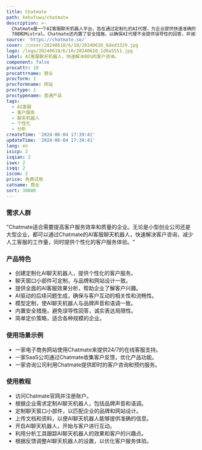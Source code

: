 ```yaml
---
title: Chatmate
path: kehufuwu/chatmate
description: >-
  Chatmate是一个AI客服聊天机器人平台，旨在通过定制化的AI代理，为企业提供快速准确的客户服务。它允许企业根据自己公司的业务和客户需求，创建个性化的AI客服代理。Chatmate提供了易于定制的聊天窗口小部件，以及丰富的分析功能，帮助企业跟踪AI客服的效果，了解客户的兴趣点。此外，Chatmate还提供了模型定制，允许企业根据品牌的声音和语调调整AI代理，选择顶级AI模型如GPT-4、LLaMA
  70B和Mixtral。Chatmate还内置了安全措施，以确保AI代理不会提供误导性的回答，并诚实地表达其局限性。Chatmate的定价简单，适合所有规模的企业，提供免费试用和多种付费计划。
source: 'https://chatmate.so/'
cover: /cover/20240610/6/10/20240610_6ded3329.jpg
logo: /logo/20240610/6/10/20240610_1d0a5551.jpg
label: AI客服聊天机器人，快速解决80%的客户咨询。
component: false
procattr: 10
procattrname: 商业
procform: 1
procformname: 网站
proctype: 1
proctypename: 普通产品
tags:
  - AI客服
  - 客户服务
  - 聊天机器人
  - 个性化
  - 分析
createTime: '2024-06-04 17:39:41'
updateTime: '2024-06-04 17:39:41'
lang: en
isicp: 2
isqian: 2
iswx: 2
isqq: 2
iscom: 2
price: 免费试用
catname: 商业
sort: 30886
---
```




### 需求人群
"Chatmate适合需要提高客户服务效率和质量的企业。无论是小型创业公司还是大型企业，都可以通过Chatmate的AI客服聊天机器人，快速解决客户咨询，减少人工客服的工作量，同时提供个性化的客户服务体验。"

### 产品特色
* 创建定制化AI聊天机器人，提供个性化的客户服务。
* 聊天窗口小部件可定制，与品牌和网站设计一致。
* 提供全面的AI客服效果分析，帮助企业了解客户兴趣。
* AI驱动的后续问题生成，确保与客户互动的相关性和流畅性。
* 模型定制，使AI聊天机器人与品牌声音和语调一致。
* 内置安全措施，避免误导性回答，诚实表达局限性。
* 简单定价策略，适合各种规模的企业。

### 使用场景示例
* 一家电子商务网站使用Chatmate来提供24/7的在线客服支持。
* 一家SaaS公司通过Chatmate收集客户反馈，优化产品功能。
* 一家咨询公司利用Chatmate提供即时的客户咨询和预约服务。

### 使用教程
* 访问Chatmate官网并注册账户。
* 根据企业需求定制AI聊天机器人，包括品牌声音和语调。
* 定制聊天窗口小部件，以匹配企业的品牌和网站设计。
* 上传文档和资料，以便AI聊天机器人能够提供准确的信息。
* 开启AI聊天机器人，开始与客户进行互动。
* 利用分析工具跟踪AI聊天机器人的效果和客户的兴趣点。
* 根据反馈调整AI聊天机器人的设置，以优化客户服务体验。

  
